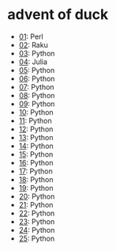 # advent of duck

- [01](./01/): Perl
- [02](./02/): Raku
- [03](./03/): Python
- [04](./04/): Julia
- [05](./05/): Python
- [06](./06/): Python
- [07](./07/): Python
- [08](./08/): Python
- [09](./09/): Python
- [10](./10/): Python
- [11](./11/): Python
- [12](./12/): Python
- [13](./13/): Python
- [14](./14/): Python
- [15](./15/): Python
- [16](./16/): Python
- [17](./17/): Python
- [18](./18/): Python
- [19](./19/): Python
- [20](./20/): Python
- [21](./21/): Python
- [22](./22/): Python
- [23](./23/): Python
- [24](./24/): Python
- [25](./25/): Python
